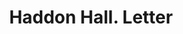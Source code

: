 ---
doi: 10.7916/D8QN7JVK
date_other: '1896'
date_other_textual: '1896'
form: correspondence
genre:
- Letters (correspondence)
name:
- Haddon Hall
object_in_context_url: https://biggert.cul.columbia.edu/items/view/ave_biggert_00791
subject_hierarchical_geographic:
- Atlantic City, New Jersey, United States
subject_name:
- Haddon Hall
title: Haddon Hall. Letter
sort_title: Haddon Hall. Letter
call_number: ave_biggert_00791
coordinates:
- 39.377297,-74.451082
pid: ave_biggert_00791
identifiers: ave_biggert_00791
thumbnail: https://derivativo-2.library.columbia.edu/iiif/2/ldpd:345341/full/!256,256/0/native.jpg
permalink: "/biggert/ave_biggert_00791/"
layout: iiif-image-page
---